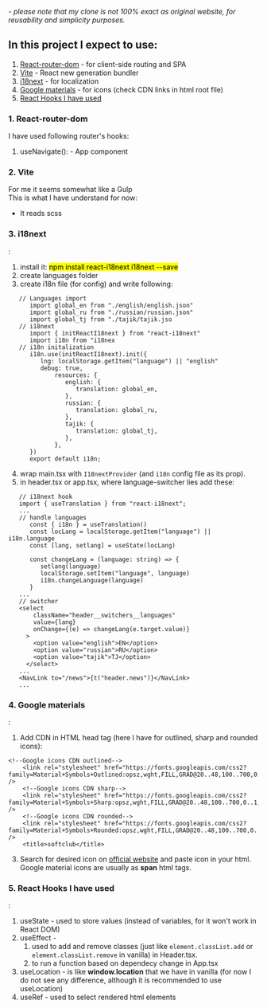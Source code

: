 *- please note that my clone is not 100% exact as original website, for reusability and simplicity purposes.*
## In this project I expect to use:
1. <a href="#1">React-router-dom</a> - for client-side routing and SPA
2. <a href="#2">Vite</a> - React new generation bundler
3. <a href="#3">i18next</a> - for localization
4. <a href="#4">Google materials</a> - for icons (check CDN links in html root file)
5. <a href="#5">React Hooks I have used</a>

### <h3 id="1">1. React-router-dom</h3>
I have used following router's hooks:
 1. useNavigate(): - App component
 

### <h3 id="2">2. Vite</h3> 
For me it seems somewhat like a Gulp <br>
This is what I have understand for now:
 - It reads scss

### <h3 id="3">3. i18next</h3>:
   1. install it: <mark>npm install react-i18next i18next --save</mark>
   2. create languages folder
   3. create i18n file (for config) and write following:
      
   
~~~
   // Languages import
      import global_en from "./english/english.json"
      import global_ru from "./russian/russian.json"
      import global_tj from "./tajik/tajik.jso
   // i18next
      import { initReactI18next } from "react-i18next"
      import i18n from "i18nex
   // i18n initalization
      i18n.use(initReactI18next).init({
         lng: localStorage.getItem("language") || "english"
         debug: true,
             resources: {
                english: {
                   translation: global_en,
                },
                russian: {
                   translation: global_ru,
                },
                tajik: {
                   translation: global_tj,
                },
             },
      })
      export default i18n;
~~~
    

   4. wrap main.tsx with ``I18nextProvider`` (and ``i18n`` config file as its prop).
   5. in header.tsx or app.tsx, where language-switcher lies add these:
   ```
      // i18next hook
      import { useTranslation } from "react-i18next";
      ...
      // handle languages
         const { i18n } = useTranslation()
         const locLang = localStorage.getItem("language") || i18n.language
         const [lang, setlang] = useState(locLang)

         const changeLang = (language: string) => {
            setlang(language)
            localStorage.setItem("language", language)
            i18n.changeLanguage(language)
         }
      ...
      // switcher
      <select
          className="header__switchers__languages"
          value={lang}
          onChange={(e) => changeLang(e.target.value)}
        >
          <option value="english">EN</option>
          <option value="russian">RU</option>
          <option value="tajik">TJ</option>
        </select>
      ...
      <NavLink to="/news">{t("header.news")}</NavLink>
      ...
   ```

### <h3 id="4">4. Google materials</h3>:
1. Add CDN in HTML head tag (here I have for outlined, sharp and rounded icons):
~~~
<!--Google icons CDN outlined-->
    <link rel="stylesheet" href="https://fonts.googleapis.com/css2?family=Material+Symbols+Outlined:opsz,wght,FILL,GRAD@20..48,100..700,0..1,-50..200" />
    <!--Google icons CDN sharp-->
    <link rel="stylesheet" href="https://fonts.googleapis.com/css2?family=Material+Symbols+Sharp:opsz,wght,FILL,GRAD@20..48,100..700,0..1,-50..200" />
    <!--Google icons CDN rounded-->
    <link rel="stylesheet" href="https://fonts.googleapis.com/css2?family=Material+Symbols+Rounded:opsz,wght,FILL,GRAD@20..48,100..700,0..1,-50..200" />
    <title>softclub</title>
~~~
3. Search for desired icon on <a href="https://fonts.google.com/icons">official website</a> and paste icon in your html. Google material icons are usually as **span** html tags.

### <h3 id="5">5. React Hooks I have used</h3>:
1. useState - used to store values (instead of variables, for it won't work in React DOM)
2. useEffect - 
      1. used to add and remove classes (just like ``element.classList.add`` or ``element.classList.remove`` in vanilla) in Header.tsx. 
      2. to run a function based on dependecy change in App.tsx
3. useLocation - is like **window.location** that we have in vanilla (for now I do not see any difference, although it is recommended to use useLocation)
4. useRef - used to select rendered html elements